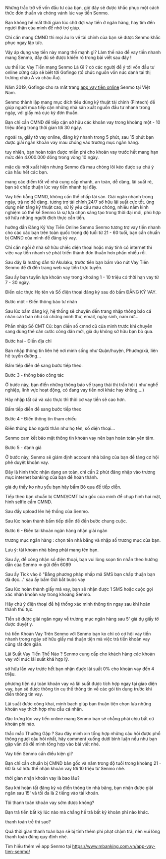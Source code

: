 Những trắc trở về vốn đầu tư của bạn, giờ đây sẽ được khắc phục một cách thức đơn thuần và chóng vánh lúc vay tiền Senmo.

Bạn không hề mất thời gian lúc chờ đợi vay tiền ở ngân hàng, hay tìm đến người thân của mình để nhờ trợ giúp.

Chỉ cần mang CMND thì mọi âu lo về tài chính của bạn sẽ được Senmo khắc phục ngay lập tức.

Vậy áp dụng vay tiền này mang thế mạnh gì? Làm thế nào để vay tiền nhanh mang Senmo, đầy đủ sẽ được khiến rõ trong bài viết sau đây !

ưu thế lúc Vay Tiền mang Senmo Là Gì ?
có các người để ý tới vốn đầu tư online cứng cáp sẽ biết tới Gofingo (tổ chức nguồn vốn nức danh tại thị trường châu Á và châu Âu).

Năm 2019, Gofingo cho ra mắt trang <a href="https://www.mbanking.com.vn/app-vay-tien-online/">app vay tiền online</a> Senmo tại Việt Nam.

Senmo thành lập mang mục đích tiêu dùng kỹ thuật tài chính (Fintech) để giúp người mua tiếp cận những nhà sản xuất nguồn đầu tư nhanh trong ngày, với giấy má cực kỳ đơn thuần.

Bạn chỉ cần CMND để tiếp cận sở hữu các khoản vay trong khoảng một - 10 triệu đồng trong thời gian tới 30 ngày.

ngoài ra, giấy tờ vay online, đăng ký nhanh trong 5 phút, sau 15 phút bạn được giải ngân khoản vay mau chóng vào trương mục ngân hàng.

tuy nhiên, bạn hoàn toàn được miễn phí cho khoản vay trước hết mang hạn mức đến 4.000.000 đồng trong vòng 10 ngày.

mặc dù mới xuất hiện nhưng Senmo đã mau chóng lôi kéo được sự chú ý của hầu hết các bạn.

mang các điểm tốt về nhà cung cấp nhanh, an toàn, dễ dàng, lãi suất rẻ, bạn sẽ chấp thuận lúc vay tiền nhanh tại đây.

Vay tiền bằng CMND, không cần thế chấp tài sản.
Giải ngân nhanh trong ngày, trả nợ dễ dàng.
tương trợ tài chính 24/7 sở hữu lãi suất cực tốt.
ứng dụng nền tảng kỹ thuật cao, xử lý yêu cầu mau chóng, nhiều năm kinh nghiệm
có thể kể Senmo là sự lựa chọn sáng tạo trong thời đại mới, phù hợp sở hữu những người đích thực cần tiền.

hướng dẫn Đăng Ký Vay Tiền Online Senmo
Senmo tương trợ vay tiền nhanh cho các các bạn trên toàn quốc trong độ tuổi từ 21 - 60 tuổi, bạn cần chuẩn bị CMND của mình để đăng ký vay.

Chỉ cần ngồi ở nhà sở hữu chiếc điện thoại hoặc máy tính có internet thì việc vay tiền nhanh sẽ phát triển thành đơn thuần hơn phần nhiều rồi.

Sau đây là hướng dẫn từ Akulaku, trước tiên bạn bấm vào nút Vay Tiền Senmo để đi đến trang web vay tiền trực tuyến.

Sau ấy bạn tuyển lựa khoản vay trong khoảng 1 - 10 triệu có thời hạn vay từ 7 - 30 ngày.

Điền xác thực Họ tên và Số điện thoại đăng ký sau đó bấm ĐẲNG KÝ VAY.

Bước một - Điền thông báo tư nhân

Sau lúc bấm đăng ký, hệ thống sẽ chuyển đến trang nhập thông báo cá nhân căn bản như số chứng minh thư, email, ngày sinh, nam nữ...

Phần nhập Số CMT Cũ: bạn điền số cmnd cũ của mình trước khi chuyển sang dùng thẻ căn cước công dân mới, giả dụ không sở hữu bạn bỏ qua.

Bước hai - Điền địa chỉ

Bạn nhập thông tin liên hệ nơi mình sống như Quận/huyện, Phường/xã, liên hệ tuyến đường...

Bấm tiếp diễn để sang bước tiếp theo.

Bước 3 - thông báo công tác

Ở bước này, bạn điền những thông báo về trạng thái thị trấn hội ( như nghề nghiệp, lĩnh vực hoạt động, có đang vay tiền nơi khác hay không,...)

Hãy nhập tất cả và xác thực thì thời cơ vay tiền sẽ cao hơn.

Bấm tiếp diễn để sang bước tiếp theo

Bước 4 - Điền thông tin tham chiếu

Điền thông báo người thân như họ tên, số điện thoại...

Senmo cam kết bảo mật thông tin khoản vay nên bạn hoàn toàn yên tâm.

Bước 5 - đánh giá

Ở bước này, Senmo sẽ giám định account nhà băng của bạn để tăng cơ hội phê duyệt khoản vay.

Đây là hình thức nhận dạng an toàn, chỉ cần 2 phút đăng nhập vào trương mục internet banking của bạn để hoàn thành.

giả dụ thấy ko nhu yếu bạn hãy bấm Bỏ qua để tiếp diễn.

Tiếp theo bạn chuẩn bị CMND/CMT bản gốc của mình để chụp hình hai mặt, hình selfie cầm CMND.

Sau đấy upload lên hệ thống của Senmo.

Sau lúc hoàn thành bấm tiếp diễn để đến bước chung cuộc.

Bước 6 - Điền tài khoản ngân hàng nhận giải ngân

trương mục ngân hàng : chọn tên nhà băng và nhập số trương mục của bạn.

Lưu ý: tài khoản nhà băng phải mang tên bạn.

Sau ấy, để công nhận số điện thoại, bạn vui lòng soạn tin nhắn theo hướng dẫn của Senmo => gửi đến 6089

Sau ấy Tick vào ô "Bằng phương pháp nhấp mã SMS bạn chấp thuận bạn đã đọc..." sau ấy bấm Gửi bắt buộc vay

Sau lúc hoàn thành giấy má vay, bạn sẽ nhận được 1 SMS hoặc cuộc gọi xác nhận khoản vay trong khoảng Senmo.

Hãy chú ý điện thoại để hệ thống xác minh thông tin ngay sau khi hoàn thành thủ tục.

Tiền sẽ được giải ngân ngay về trương mục ngân hàng sau 5' giả dụ giấy tờ được duyệt y.

trả tiền Khoản Vay Trên Senmo
với Senmo bạn ko chỉ có cơ hội vay tiền nhanh trong ngày sở hữu giấy má thuận tiện mà việc trả tiền khoản vay cũng rất đơn giản.

Lãi Suất Vay Tiền Thế Nào ?
Senmo cung cấp cho khách hàng các khoản vay với mức lãi suất khá hợp lý.

sở hữu lần vay trước hết bạn nhận được lãi suất 0% cho khoản vay đến 4 triệu.

phương tiện dự toán khoản vay và lãi suất được tích hợp ngay tại giao diện vay, bạn sẽ được thông tin cụ thể thông tin về các gói tín dụng trước khi điền thông tin vay.

Lãi suất được công khai, minh bạch giúp bạn thuận tiện chọn lựa những khoản vay thích hợp nhu cầu cá nhân.

đặc trưng lúc vay tiền online mang Senmo bạn sẽ chẳng phải chịu bất cứ khoản phí nào.

thắc mắc Thường Gặp ?
Sau đây mình xin tổng hợp những câu hỏi được phổ thông người câu hỏi nhất, hãy comment xuống dưới bình luận nếu như bạn gặp vấn đề để mình tổng hợp vào bài viết nhé.

Vay tiền Senmo cần điều kiện gì?

Bạn chỉ cần chuẩn bị CMND bản gốc và nằm trong độ tuổi trong khoảng 21 - 60 là sở hữu thể nhận khoản vay tới 10 triệu từ Senmo nhé.

thời gian nhận khoản vay là bao lâu?

Sau khi hoàn tất đăng ký và điền thông tin nhà băng, bạn nhận được giải ngân sau 15' và tối đa là 2 tiếng vào tài khoản.

Tôi thanh toán khoản vay sớm được không?

Bạn trả tiền bất kỳ lúc nào mà chẳng hề trả bất kỳ khoản phí nào khác.

thanh toán trễ thì sao?

Quá thời gian thanh toán bạn sẽ bị tính thêm phí phạt chậm trả, nên vui lòng thanh toán đúng quy định nhé.

Tìm hiểu thêm về app Senmo tại <a href="https://www.mbanking.com.vn/app-vay-tien-senmo/">https://www.mbanking.com.vn/app-vay-tien-senmo/</a>
